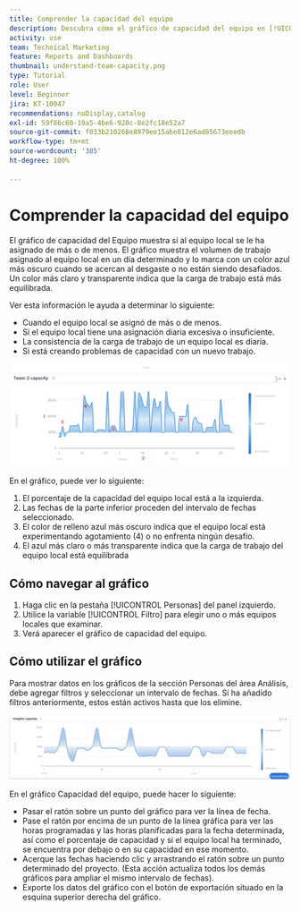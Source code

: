 ```yaml
---
title: Comprender la capacidad del equipo
description: Descubra cómo el gráfico de capacidad del equipo en [!UICONTROL Análisis mejorado] muestra cuándo se ha asignado de más o de menos a un equipo local.
activity: use
team: Technical Marketing
feature: Reports and Dashboards
thumbnail: understand-team-capacity.png
type: Tutorial
role: User
level: Beginner
jira: KT-10047
recommendations: noDisplay,catalog
exl-id: 59f86c60-19a5-4be6-920c-8e2fc18e52a7
source-git-commit: f033b210268e8979ee15abe812e6ad85673eeedb
workflow-type: tm+mt
source-wordcount: '385'
ht-degree: 100%

---
```


# Comprender la capacidad del equipo

El gráfico de capacidad del Equipo muestra si al equipo local se le ha asignado de más o de menos. El gráfico muestra el volumen de trabajo asignado al equipo local en un día determinado y lo marca con un color azul más oscuro cuando se acercan al desgaste o no están siendo desafiados. Un color más claro y transparente indica que la carga de trabajo está más equilibrada.

Ver esta información le ayuda a determinar lo siguiente:

* Cuando el equipo local se asignó de más o de menos.
* Si el equipo local tiene una asignación diaria excesiva o insuficiente.
* La consistencia de la carga de trabajo de un equipo local es diaria.
* Si está creando problemas de capacidad con un nuevo trabajo.

![Imagen que muestra un gráfico de capacidad del equipo con números en las áreas que se describen en las viñetas siguientes](assets/section-3-4.png)

En el gráfico, puede ver lo siguiente:

1. El porcentaje de la capacidad del equipo local está a la izquierda.
1. Las fechas de la parte inferior proceden del intervalo de fechas seleccionado.
1. El color de relleno azul más oscuro indica que el equipo local está experimentando agotamiento (4) o no enfrenta ningún desafío.
1. El azul más claro o más transparente indica que la carga de trabajo del equipo local está equilibrada

## Cómo navegar al gráfico

1. Haga clic en la pestaña [!UICONTROL Personas] del panel izquierdo.
1. Utilice la variable [!UICONTROL Filtro] para elegir uno o más equipos locales que examinar.
1. Verá aparecer el gráfico de capacidad del equipo.

## Cómo utilizar el gráfico

Para mostrar datos en los gráficos de la sección Personas del área Análisis, debe agregar filtros y seleccionar un intervalo de fechas. Si ha añadido filtros anteriormente, estos están activos hasta que los elimine.

![Una imagen que muestra un gráfico de capacidad del equipo](assets/section-3-5.png)

En el gráfico Capacidad del equipo, puede hacer lo siguiente:

* Pasar el ratón sobre un punto del gráfico para ver la línea de fecha.
* Pase el ratón por encima de un punto de la línea gráfica para ver las horas programadas y las horas planificadas para la fecha determinada, así como el porcentaje de capacidad y si el equipo local ha terminado, se encuentra por debajo o en su capacidad en ese momento.
* Acerque las fechas haciendo clic y arrastrando el ratón sobre un punto determinado del proyecto. (Esta acción actualiza todos los demás gráficos para ampliar el mismo intervalo de fechas).
* Exporte los datos del gráfico con el botón de exportación situado en la esquina superior derecha del gráfico.

